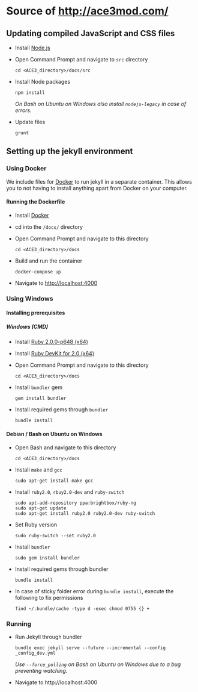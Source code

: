 # Source of http://ace3mod.com/

## Updating compiled JavaScript and CSS files

- Install [Node.js](https://nodejs.org/download/)
- Open Command Prompt and navigate to `src` directory
    ```
    cd <ACE3_directory>/docs/src
    ```

- Install Node packages
    ```
    npm install
    ```
    _On Bash on Ubuntu on Windows also install `nodejs-legacy` in case of errors._

- Update files
    ```
    grunt
    ```

## Setting up the jekyll environment

### Using Docker

We include files for [Docker](https://www.docker.com/) to run jekyll in a separate container. This allows you to not having to install anything apart from Docker on your computer.

#### Running the Dockerfile

- Install [Docker](https://www.docker.com/)
- cd into the `/docs/` directory
- Open Command Prompt and navigate to this directory
    ```
    cd <ACE3_directory>/docs
    ```

- Build and run the container
    ```
    docker-compose up
    ```

- Navigate to [http://localhost:4000](http://localhost:4000)


### Using Windows

#### Installing prerequisites

##### Windows (CMD)

- Install [Ruby 2.0.0-p648 (x64)](http://rubyinstaller.org/downloads/)
- Install [Ruby DevKit for 2.0 (x64)](http://rubyinstaller.org/downloads/)
- Open Command Prompt and navigate to this directory
    ```
    cd <ACE3_directory>/docs
    ```

- Install `bundler` gem
    ```
    gem install bundler
    ```

- Install required gems through `bundler`
    ```
    bundle install
    ```


#### Debian / Bash on Ubuntu on Windows

- Open Bash and navigate to this directory
    ```
    cd <ACE3_directory>/docs
    ```

- Install `make` and `gcc`
    ```
    sudo apt-get install make gcc
    ```

- Install `ruby2.0`, `rbuy2.0-dev` and `ruby-switch`
    ```
    sudo apt-add-repository ppa:brightbox/ruby-ng
    sudo apt-get update
    sudo apt-get install ruby2.0 ruby2.0-dev ruby-switch
    ```

- Set Ruby version
    ```
    sudo ruby-switch --set ruby2.0
    ```

- Install `bundler`
    ```
    sudo gem install bundler
    ```

- Install required gems through bundler
    ```
    bundle install
    ```

- In case of sticky folder error during `bundle install`, execute the following to fix permissions
    ```
    find ~/.bundle/cache -type d -exec chmod 0755 {} +
    ```

### Running

- Run Jekyll through bundler
    ```
    bundle exec jekyll serve --future --incremental --config _config_dev.yml
    ```
    _Use `--force_polling` on Bash on Ubuntu on Windows due to a bug preventing watching._

- Navigate to http://localhost:4000

